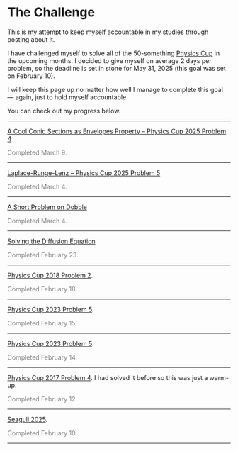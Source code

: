 # The Challenge

This is my attempt to keep myself accountable in my studies through posting about it.

I have challenged myself to solve all of the 50-something [Physics Cup](https://physicscup.ee/) in the upcoming months. I decided to give myself on average 2 days per problem, so the deadline is set in stone for May 31, 2025 (this goal was set on February 10).

I will keep this page up no matter how well I manage to complete this goal –– again, just to hold myself accountable.

You can check out my progress below.

---

[A Cool Conic Sections as Envelopes Property – Physics Cup 2025 Problem 4](https://saskiapoldmaa.github.io/?show=PC/PC25/4.md)
<p style="color: gray;">Completed March 9.</p>

---

[Laplace-Runge-Lenz – Physics Cup 2025 Problem 5](https://saskiapoldmaa.github.io/?show=PC/PC25/255.md)
<p style="color: gray;">Completed March 4.</p>

---

[A Short Problem on Dobble](https://saskiapoldmaa.github.io/?show=PC/dobble.md)
<p style="color: gray;">Completed March 4.</p>

---

[Solving the Diffusion Equation](https://saskiapoldmaa.github.io/?show=PC/diffusion.md)
<p style="color: gray;">Completed February 23.</p>

---

[Physics Cup 2018 Problem 2](https://saskiapoldmaa.github.io/?show=PC/PC18/PC182.md).
<p style="color: gray;">Completed February 18.</p>

---

[Physics Cup 2023 Problem 5](https://saskiapoldmaa.github.io/?show=PC/PC25/PC253.md).
<p style="color: gray;">Completed February 15.</p>

---

[Physics Cup 2023 Problem 5](https://saskiapoldmaa.github.io/?show=PC/PC23/PC235.md).
<p style="color: gray;">Completed February 14.</p>

---

[Physics Cup 2017 Problem 4](https://saskiapoldmaa.github.io/?show=PC/PC174/PC174.md). I had solved it before so this was just a warm-up.
<p style="color: gray;">Completed February 12.</p>

---

[Seagull 2025](https://saskiapoldmaa.github.io/?show=kajakas25.md). 
<p style="color: gray;">Completed February 10.</p>

---
